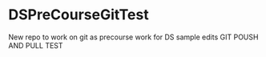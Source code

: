 # DSPreCourseGitTest
New repo to work on git as precourse work for DS
sample edits
GIT POUSH AND PULL TEST
